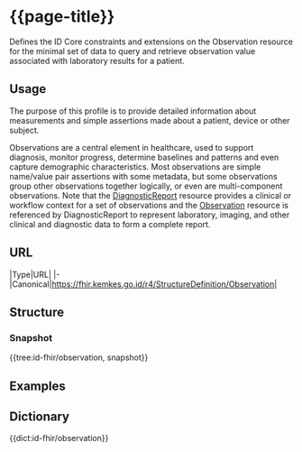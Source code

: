 # {{page-title}}
Defines the ID Core constraints and extensions on the Observation resource for the minimal set of data to query and retrieve observation value associated with laboratory results for a patient.

## Usage
The purpose of this profile is to provide detailed information about measurements and simple assertions made about a patient, device or other subject.

[1]: http://hl7.org/fhir/StructureDefinition/DiagnosticReport "DiagnosticReport"
[2]: http://hl7.org/fhir/StructureDefinition/Observation "Observation"
Observations are a central element in healthcare, used to support diagnosis, monitor progress, determine baselines and patterns and even capture demographic characteristics. Most observations are simple name/value pair assertions with some metadata, but some observations group other observations together logically, or even are multi-component observations. Note that the [DiagnosticReport][1] resource provides a clinical or workflow context for a set of observations and the [Observation][2] resource is referenced by DiagnosticReport to represent laboratory, imaging, and other clinical and diagnostic data to form a complete report.

## URL
|Type|URL|
|-
|Canonical|https://fhir.kemkes.go.id/r4/StructureDefinition/Observation|

## Structure
### Snapshot
<div>
{{tree:id-fhir/observation, snapshot}}
</div>

## Examples

## Dictionary
{{dict:id-fhir/observation}} 

